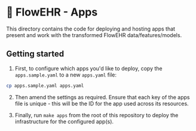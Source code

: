 # 🌺 FlowEHR - Apps

This directory contains the code for deploying and hosting apps that present and work with the transformed FlowEHR data/features/models.

## Getting started

1. First, to configure which apps you'd like to deploy, copy the `apps.sample.yaml` to a new `apps.yaml` file:

```bash
cp apps.sample.yaml apps.yaml
```

2. Then amend the settings as required. Ensure that each key of the apps file is unique - this will be the ID for the app used across its resources.

3. Finally, run `make apps` from the root of this repository to deploy the infrastructure for the configured app(s).
